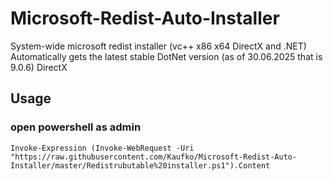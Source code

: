 # Microsoft-Redist-Auto-Installer
System-wide microsoft redist installer (vc++ x86 x64 DirectX and .NET)
Automatically gets the latest stable DotNet version (as of 30.06.2025 that is 9.0.6)
DirectX 
## Usage
### open powershell as admin
```Set-ExecutionPolicy -Scope Process -ExecutionPolicy Bypass; 
Invoke-Expression (Invoke-WebRequest -Uri "https://raw.githubusercontent.com/Kaufko/Microsoft-Redist-Auto-Installer/master/Redistrubutable%20installer.ps1").Content
```
